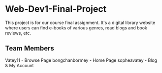 # Web-Dev1-Final-Project
This project is for our course final assignment.
It's a digital library website where users can find e-books of various genres, 
read blogs and book reviews, etc.

## Team Members
Vatey11 - Browse Page
bongchanbormey - Home Page
sopheavatey - Blog & My Account